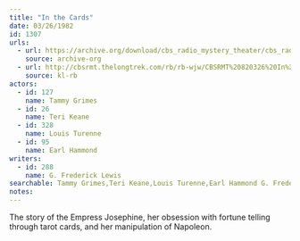 ```yaml
---
title: "In the Cards"
date: 03/26/1982
id: 1307
urls: 
  - url: https://archive.org/download/cbs_radio_mystery_theater/cbs_radio_mystery_theater-1301-1350.zip/cbs_radio_mystery_theater-1301-1350%2Fcbsrmt_1307_in_the_cards.mp3
    source: archive-org
  - url: http://cbsrmt.thelongtrek.com/rb/rb-wjw/CBSRMT%20820326%20In%20The%20Cards_wjw.mp3
    source: kl-rb
actors:  
  - id: 127
    name: Tammy Grimes  
  - id: 26
    name: Teri Keane  
  - id: 328
    name: Louis Turenne  
  - id: 95
    name: Earl Hammond
writers:  
  - id: 288
    name: G. Frederick Lewis
searchable: Tammy Grimes,Teri Keane,Louis Turenne,Earl Hammond G. Frederick Lewis
notes:  
---
```

The story of the Empress Josephine, her obsession with fortune telling through tarot cards, and her manipulation of Napoleon.